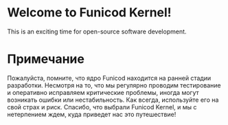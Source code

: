 # Welcome to Funicod Kernel!
This is an exciting time for open-source software development.
# Примечание
Пожалуйста, помните, что ядро Funicod находится на ранней стадии разработки. Несмотря на то, что мы регулярно проводим тестирование и оперативно исправляем критические проблемы, иногда могут возникать ошибки или нестабильность. Как всегда, используйте его на свой страх и риск. Спасибо, что выбрали Funicod Kernel, и мы с нетерпением ждем, куда приведет нас это путешествие!
